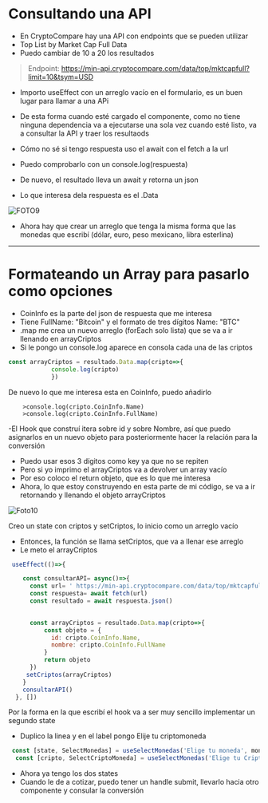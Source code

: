 # Consultando una API
- En CryptoCompare hay una API con endpoints que se pueden utilizar
- Top List by Market Cap Full Data
- Puedo cambiar de 10 a 20 los resultados
>Endpoint: https://min-api.cryptocompare.com/data/top/mktcapfull?limit=10&tsym=USD

- Importo useEffect con un arreglo vacío en el formulario, es un buen lugar para llamar a una APi

- De esta forma cuando esté cargado el componente, como no tiene ninguna dependencia  va a ejecutarse una sola vez cuando esté listo, va a consultar la API y traer los resultaods
- Cómo no sé si tengo respuesta uso el await con el fetch a la url
- Puedo comprobarlo con un console.log(respuesta)
- De nuevo, el resultado lleva un await y retorna un json
- Lo que interesa dela respuesta es el .Data

![FOTO9](./Foto9.png)

- Ahora hay que crear un arreglo que tenga la misma forma que las monedas que escribí (dólar, euro, peso mexicano, libra esterlina)

--------

# Formateando un Array para pasarlo como opciones
- CoinInfo es la parte del json de respuesta que me interesa
- Tiene FullName: "Bitcoin" y el formato de tres dígitos Name: "BTC"
- .map me crea un nuevo arreglo (forEach solo lista) que se va a ir llenando en arrayCriptos
- Si le pongo un console.log aparece en consola cada una de las criptos
~~~js
const arrayCriptos = resultado.Data.map(cripto=>{
            console.log(cripto)
            })
~~~

De nuevo lo que me interesa esta en CoinInfo, puedo añadirlo
        
        >console.log(cripto.CoinInfo.Name)
        >console.log(cripto.CoinInfo.FullName)

-El Hook que construí itera sobre id y sobre Nombre, así que puedo asignarlos en un nuevo objeto para posteriormente hacer la relación para la conversión

- Puedo usar esos 3 dígitos como key ya que no se repiten
- Pero si yo imprimo el arrayCriptos va a devolver un array vacío
- Por eso coloco el return objeto, que es lo que me interesa
- Ahora, lo que estoy construyendo en esta parte de mi código, se va a ir retornando y llenando el objeto arrayCriptos

![Foto10](./Foto10.png)

Creo un state con criptos y setCriptos, lo inicio como un arreglo vacío
- Entonces, la función se llama setCriptos, que va a llenar ese arreglo
- Le meto el arrayCriptos
~~~js
 useEffect(()=>{

    const consultarAPI= async()=>{
      const url= ' https://min-api.cryptocompare.com/data/top/mktcapfull?limit=10&tsym=USD'
      const respuesta= await fetch(url)
      const resultado = await respuesta.json()
      

      const arrayCriptos = resultado.Data.map(cripto=>{
          const objeto = {
            id: cripto.CoinInfo.Name,
            nombre: cripto.CoinInfo.FullName
          }
          return objeto
      })
     setCriptos(arrayCriptos)
    }
    consultarAPI()
  }, [])  
~~~
Por la forma en la que escribí el hook va a ser muy sencillo implementar un segundo state
- Duplico la linea y en el label pongo Elije tu criptomoneda
~~~js
 const [state, SelectMonedas] = useSelectMonedas('Elige tu moneda', monedas)
  const [cripto, SelectCriptoMoneda] = useSelectMonedas('Elige tu Criptomoneda', criptos)
~~~
- Ahora ya tengo los dos states
- Cuando le de a cotizar, puedo tener un handle submit, llevarlo hacia otro componente y consular la conversión
